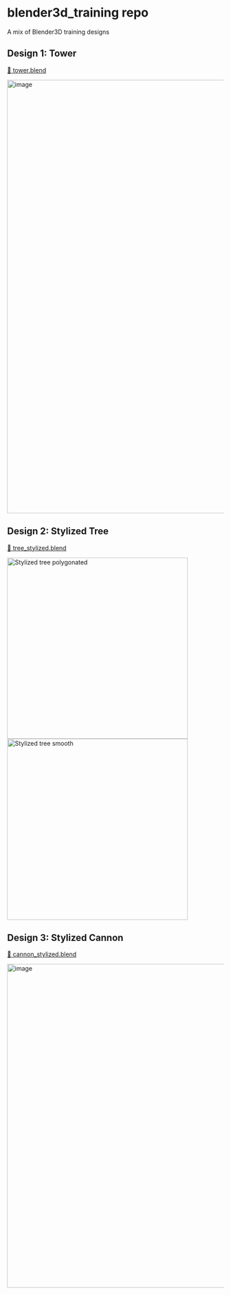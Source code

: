 # blender3d_training repo
 A mix of Blender3D training designs
 
## Design 1: Tower
[📄 tower.blend](https://github.com/IsaacRF/blender3d_training/blob/main/tower.blend)

<img width="1005" alt="image" src="https://github.com/IsaacRF/blender3d_training/assets/2803925/791f7bb4-b6e5-43de-a340-6a9d800e5a33">

## Design 2: Stylized Tree
[📄 tree_stylized.blend](https://github.com/IsaacRF/blender3d_training/blob/main/tree_stylized.blend)

<img height="420" alt="Stylized tree polygonated" src="https://github.com/IsaacRF/blender3d_training/assets/2803925/8cb86bf2-520e-4163-89cc-3b4edfefbaae">
<img height="420" alt="Stylized tree smooth" src="https://github.com/IsaacRF/blender3d_training/assets/2803925/9fb69657-b83f-40bb-aaef-df96977c2fd4">

## Design 3: Stylized Cannon
[📄 cannon_stylized.blend](https://github.com/IsaacRF/blender3d_training/blob/main/cannon_stylized.blend)

<img width="751" alt="image" src="https://github.com/IsaacRF/blender3d_training/assets/2803925/28c85dc6-b1f6-47e0-b32e-d20a06870e57">

